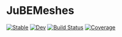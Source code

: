 # JuBEMeshes

[![Stable](https://img.shields.io/badge/docs-stable-blue.svg)](https://lucashttip.github.io/JuBEMeshes.jl/stable/)
[![Dev](https://img.shields.io/badge/docs-dev-blue.svg)](https://lucashttip.github.io/JuBEMeshes.jl/dev/)
[![Build Status](https://github.com/lucashttip/JuBEMeshes.jl/actions/workflows/CI.yml/badge.svg?branch=main)](https://github.com/lucashttip/JuBEMeshes.jl/actions/workflows/CI.yml?query=branch%3Amain)
[![Coverage](https://codecov.io/gh/lucashttip/JuBEMeshes.jl/branch/main/graph/badge.svg)](https://codecov.io/gh/lucashttip/JuBEMeshes.jl)
